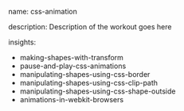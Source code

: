 name: css-animation

description: Description of the workout goes here

insights:

- making-shapes-with-transform
- pause-and-play-css-animations
- manipulating-shapes-using-css-border
- manipulating-shapes-using-css-clip-path
- manipulating-shapes-using-css-shape-outside
- animations-in-webkit-browsers
